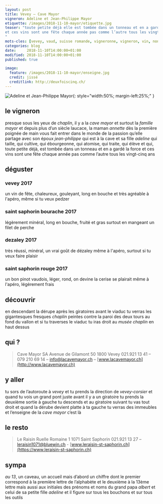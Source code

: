 ```yaml
---
layout: post
title: Vevey — Cave Mayor
vigneron: Adeline et Jean-Philippe Mayor
etiquette: /images/2018-11-10-mayor/etiquette.jpg
teaser: "toute petite déjà elle est tombée dans un tonneau et en a gardé la force
et ces vins sont une fête chaque année pas comme l’autre tous les vingt-cinq ans
"
mots-cles: [vevey, vaud, suisse romande, vigneronne, vigneron, vin, non filtré, cépage, cave, bouteille, terroir, degustation, 5dl, 7dl, 50cl, 70cl, 75cl]
categories: blog
date:     2018-11-10T14:00:00+01:00
modified: 2018-11-10T14:00:00+01:00
published: true

image:
  feature: /images/2018-11-10-mayor/enseigne.jpg
  credit: jissé
  creditlink: http://deuxfoiscinq.ch/
---
```


![Adeline et Jean-Philippe Mayor][i1]{: style="width:50%; margin-left:25%;" }

[i1]: ../../images/2018-11-10-mayor/vignerons.jpg

## le vigneron
presque sous les yeux de *chaplin*, il y a la *cave mayor* et surtout la *famille mayor*
et depuis plus d’un siècle
laucace, la maman *annette* dès la première poignée de main vous fait entrer dans le monde de la passion qu’elle partage avec son époux *jean-philippe* qui est à la cave et sa fille *adeline* qui taille, qui cultive, qui ébourgeonne, qui atomise, qui traite, qui élève et qui, toute petite déjà, est tombée dans un tonneau et en a gardé la force
et ces vins sont une fête chaque année pas comme l’autre tous les vingt-cinq ans


## déguster
### vevey 2017
un vin de fête, chaleureux, gouleyant, long en bouche et très agréable
à l'apéro, même si tu veux pedzer

### saint saphorin bourache  2017
légèrement minéral, long en bouche, fruité et gras
surtout en mangeant un filet de perche

### dezaley 2017
très réussi, minéral, un vrai goût de dézaley
même à l'apéro, surtout si tu veux faire plaisir

### saint saphorin rouge 2017
un bon pinot vaudois, léger, rond, on devine la cerise
se plairait même à l'apéro, légèrement frais

## découvrir
en descendant la dérupe après les giratoires avant le viaduc tu verras les gigantesques fresques *chaplin* peintes contre la paroi des deux tours au fond du vallon
et si tu traverses le viaduc tu iras droit au *musée chaplin* en haut dessus

## qui ?
> Cave Mayor SA
> Avenue de Gilamont 50
> 1800  Vevey
> 021.921 13 41 – 079 210 69 14 – [info@lacavemayor.ch](mailto:info@lacavemayor.ch) – [www.lacavemayor.ch](http://www.lacavemayor.ch)

## y aller
tu sors de l’autoroute à *vevey* et tu prends la direction de *vevey-corsier* et quand tu vois un grand pont juste avant il y a un giratoire
tu prends la deuxième sortie à gauche tu descends et au giratoire suivant tu vas tout droit et quand la dérube devient platte à ta gauche tu verras des immeubles et l’enseigne de la *cave mayor*
c’est là

## le resto
> Le Raisin
> Ruelle Romaine 1
> 1071 Saint Saphorin
> 021.921 13 27 – [leraisin1071@bluewin.ch](mailto:leraisin1071@bluewin.ch) - [www.leraisin-st-saphorin.ch](https://www.leraisin-st-saphorin.ch)

## sympa
*au 13*, un caveau, un accueil mais d’abord un chiffre dont le premier correspond à la première lettre de l’alphabète et le deuxième à la 13ème lettre mais aussi aux initiales des prénoms et noms du grand papa *albert* et celui de sa petite fille *adeline*
et il figure sur tous les bouchons et sur tous les outils
